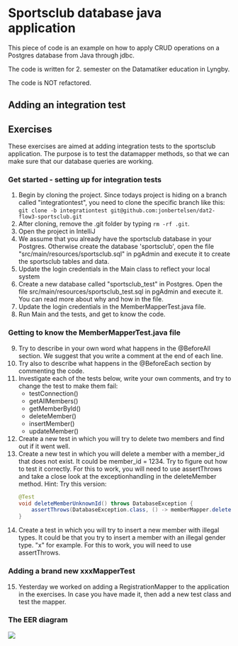 # Sportsclub database java application

This piece of code is an example on how to apply CRUD operations on
a Postgres database from Java through jdbc.

The code is written for 2. semester on the Datamatiker education in Lyngby.

The code is NOT refactored.

## Adding an integration test


## Exercises

These exercises are aimed at adding integration tests to the 
sportsclub application. The purpose is to test the datamapper methods, so
that we can make sure that our database queries are working.

### Get started - setting up for integration tests

1) Begin by cloning the project. Since todays project is hiding on a branch called
   "integrationtest", you need to clone the specific branch like this: 
   `git clone -b integrationtest git@github.com:jonbertelsen/dat2-flow3-sportsclub.git`
2) After cloning, remove the .git folder by typing `rm -rf .git`.
3) Open the project in IntelliJ
4) We assume that you already have the sportsclub database in your Postgres. 
   Otherwise create the database 'sportsclub', open the file "src/main/resources/sportsclub.sql" in pgAdmin 
   and execute it to create the sportsclub tables and data.
5) Update the login credentials in the Main class to reflect your local system
6) Create a new database called "sportsclub_test" in Postgres.
   Open the file src/main/resources/sportsclub_test.sql in pgAdmin and 
   execute it. You can read more about why and how in the file.
7) Update the login credentials in the MemberMapperTest.java file.
8) Run Main and the tests, and get to know the code.

### Getting to know the MemberMapperTest.java file

9) Try to describe in your own word what happens in the @BeforeAll section. We suggest
   that you write a comment at the end of each line.
10) Try also to describe what happens in the @BeforeEach section by commenting the code.
11) Investigate each of the tests below, write your own comments,
    and try to change the test to make them fail:
    - testConnection()
    - getAllMembers()
    - getMemberById()
    - deleteMember()
    - insertMember()
    - updateMember()
12) Create a new test in which you will try to delete two members
    and find out if it went well.
13) Create a new test in which you will delete a member with a 
    member_id that does not exist. It could be member_id = 1234. Try
    to figure out how to test it correctly. For this
    to work, you will need to use assertThrows and take a close
    look at the exceptionhandling in the deleteMember method.
    Hint: Try this version: 
    ```java
    @Test
    void deleteMemberUnknownId() throws DatabaseException {
        assertThrows(DatabaseException.class, () -> memberMapper.deleteMember(12312));
    } 
    ```
14) Create a test in which you will try to insert a new member
    with illegal types. It could be that you try to insert a 
    member with an illegal gender type. "x" for example. For this
    to work, you will need to use assertThrows. 
    

### Adding a brand new xxxMapperTest

15) Yesterday we worked on adding a RegistrationMapper to the
    application in the exercises. In case you have made it, then
    add a new test class and test the mapper.


### The EER diagram

![](src/main/resources/sportsclub.png)
